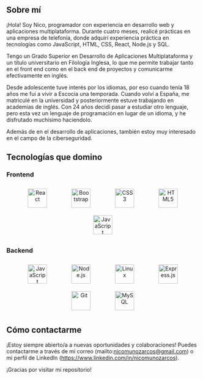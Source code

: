 
## Sobre mí

¡Hola! Soy Nico, programador con experiencia en desarrollo web y aplicaciones multiplataforma. Durante cuatro meses, realicé prácticas en una empresa de telefonía, donde adquirí experiencia práctica en tecnologías como JavaScript, HTML, CSS, React, Node.js y SQL.

Tengo un Grado Superior en Desarrollo de Aplicaciones Multiplataforma y un título universitario en Filología Inglesa, lo que me permite trabajar tanto en el front end como en el back end de proyectos y comunicarme efectivamente en inglés.

Desde adolescente tuve interés por los idiomas, por eso cuando tenía 18 años me fui a vivir a Escocia una temporada. Cuando volví a España, me matriculé en la universidad y posteriormente estuve trabajando en academias de inglés. Con 24 años decidí pasar a estudiar otro lenguaje, pero esta vez un lenguaje de programación en lugar de un idioma, y he disfrutado muchísimo haciendolo.

Además de en el desarrollo de aplicaciones, también estoy muy interesado en el campo de la ciberseguridad.

## Tecnologías que domino

### Frontend

<div align="center">  
<a href="https://reactjs.org/" target="_blank"><img style="margin: 10px 30px" src="https://profilinator.rishav.dev/skills-assets/react-original-wordmark.svg" alt="React" height="50" /></a>  
<a href="https://getbootstrap.com/docs/3.4/javascript/" target="_blank"><img style="margin: 10px 30px" src="https://profilinator.rishav.dev/skills-assets/bootstrap-plain.svg" alt="Bootstrap" height="50" /></a>  
<a href="https://www.w3schools.com/css/" target="_blank"><img style="margin: 10px 30px" src="https://profilinator.rishav.dev/skills-assets/css3-original-wordmark.svg" alt="CSS3" height="50" /></a>  
<a href="https://en.wikipedia.org/wiki/HTML5" target="_blank"><img style="margin: 10px 30px" src="https://profilinator.rishav.dev/skills-assets/html5-original-wordmark.svg" alt="HTML5" height="50" /></a>  
<a href="https://www.javascript.com/" target="_blank"><img style="margin: 10px 30px" src="https://profilinator.rishav.dev/skills-assets/javascript-original.svg" alt="JavaScript" height="50" /></a>  
</div>

</td><td valign="top" width="33%">

### Backend

<div align="center">  
<a href="https://www.javascript.com/" target="_blank"><img style="margin: 10px 30px" src="https://profilinator.rishav.dev/skills-assets/javascript-original.svg" alt="JavaScript" height="50" /></a>  
<a href="https://nodejs.org/" target="_blank"><img style="margin: 10px 30px" src="https://profilinator.rishav.dev/skills-assets/nodejs-original-wordmark.svg" alt="Node.js" height="50" /></a>  
<a href="https://www.linux.org/" target="_blank"><img style="margin: 10px 30px" src="https://profilinator.rishav.dev/skills-assets/linux-original.svg" alt="Linux" height="50" /></a>  
<a href="https://expressjs.com/" target="_blank"><img style="margin: 10px 30px" src="https://profilinator.rishav.dev/skills-assets/express-original-wordmark.svg" alt="Express.js" height="50" /></a>  
<a href="https://github.com/" target="_blank"><img style="margin: 10px 30px" src="https://profilinator.rishav.dev/skills-assets/git-scm-icon.svg" alt="Git" height="50" /></a>  
<a href="https://www.mysql.com/" target="_blank"><img style="margin: 10px 30px" src="https://profilinator.rishav.dev/skills-assets/mysql-original-wordmark.svg" alt="MySQL" height="50" /></a>  
</div>

</td><td valign="top" width="33%">

## Cómo contactarme

¡Estoy siempre abierto/a a nuevas oportunidades y colaboraciones! Puedes contactarme a través de mi correo (mailto:nicomunozarcos@gmail.com) o mi perfil de LinkedIn (https://www.linkedin.com/in/nicomunozarcos).

¡Gracias por visitar mi repositorio!

